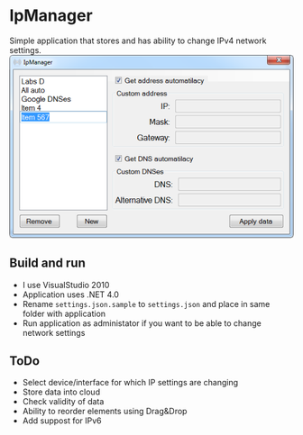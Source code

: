 # IpManager

Simple application that stores and has ability to change IPv4 network settings.
![Application screen](https://github.com/bumbu/IpManager/blob/master/images/screen.png?raw=true)

## Build and run

* I use VisualStudio 2010
* Application uses .NET 4.0
* Rename `settings.json.sample` to `settings.json` and place in same folder with application
* Run application as administator if you want to be able to change network settings

## ToDo

* Select device/interface for which IP settings are changing
* Store data into cloud
* Check validity of data
* Ability to reorder elements using Drag&Drop
* Add suppost for IPv6
